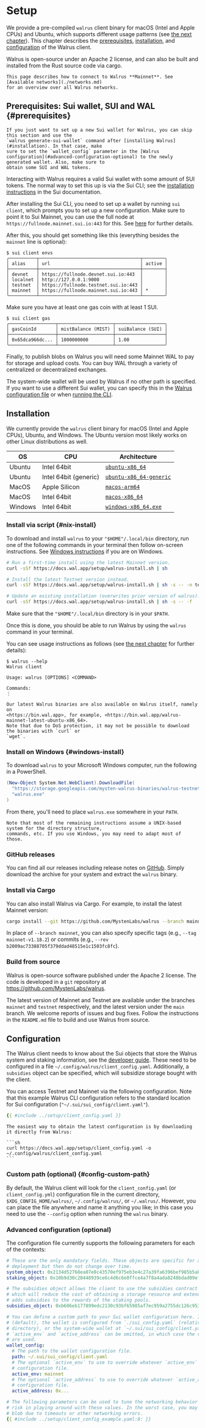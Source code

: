 # Setup

We provide a pre-compiled `walrus` client binary for macOS (Intel and Apple CPUs) and Ubuntu, which
supports different usage patterns (see [the next chapter](./interacting.md)). This chapter describes
the [prerequisites](#prerequisites), [installation](#installation), and
[configuration](#configuration) of the Walrus client.

Walrus is open-source under an Apache 2 license, and can also be built and installed from the Rust
source code via cargo.

```admonish info title="Walrus networks"
This page describes how to connect to Walrus **Mainnet**. See [Available networks](./networks.md)
for an overview over all Walrus networks.
```

## Prerequisites: Sui wallet, SUI and WAL {#prerequisites}

```admonish tip title="Quick wallet setup"
If you just want to set up a new Sui wallet for Walrus, you can skip this section and use the
`walrus generate-sui-wallet` command after [installing Walrus](#installation). In that case, make
sure to set the `wallet_config` parameter in the [Walrus
configuration](#advanced-configuration-optional) to the newly generated wallet. Also, make sure to
obtain some SUI and WAL tokens.
```

Interacting with Walrus requires a valid Sui wallet with some amount of SUI tokens. The
normal way to set this up is via the Sui CLI; see the [installation
instructions](https://docs.sui.io/guides/developer/getting-started/sui-install) in the Sui
documentation.

After installing the Sui CLI, you need to set up a wallet by running `sui client`, which
prompts you to set up a new configuration. Make sure to point it to Sui Mainnet, you can use the
full node at `https://fullnode.mainnet.sui.io:443` for this. See
[here](https://docs.sui.io/guides/developer/getting-started/connect) for further details.

After this, you should get something like this (everything besides the `mainnet` line is optional):

```terminal
$ sui client envs
╭──────────┬─────────────────────────────────────┬────────╮
│ alias    │ url                                 │ active │
├──────────┼─────────────────────────────────────┼────────┤
│ devnet   │ https://fullnode.devnet.sui.io:443  │        │
│ localnet │ http://127.0.0.1:9000               │        │
│ testnet  │ https://fullnode.testnet.sui.io:443 │        │
│ mainnet  │ https://fullnode.mainnet.sui.io:443 │ *      │
╰──────────┴─────────────────────────────────────┴────────╯
```

Make sure you have at least one gas coin with at least 1 SUI.

```terminal
$ sui client gas
╭─────────────────┬────────────────────┬──────────────────╮
│ gasCoinId       │ mistBalance (MIST) │ suiBalance (SUI) │
├─────────────────┼────────────────────┼──────────────────┤
│ 0x65dca966dc... │ 1000000000         │ 1.00             │
╰─────────────────┴────────────────────┴──────────────────╯
```

Finally, to publish blobs on Walrus you will need some Mainnet WAL to pay for storage and upload
costs. You can buy WAL through a variety of centralized or decentralized exchanges.

The system-wide wallet will be used by Walrus if no other path is specified. If you want to use a
different Sui wallet, you can specify this in the [Walrus configuration file](#configuration) or
when [running the CLI](./interacting.md).

## Installation

We currently provide the `walrus` client binary for macOS (Intel and Apple CPUs), Ubuntu, and
Windows. The Ubuntu version most likely works on other Linux distributions as well.

| OS      | CPU                   | Architecture                                                                                                                 |
| ------- | --------------------- | ---------------------------------------------------------------------------------------------------------------------------- |
| Ubuntu  | Intel 64bit           | [`ubuntu-x86_64`](https://storage.googleapis.com/mysten-walrus-binaries/walrus-mainnet-latest-ubuntu-x86_64)                 |
| Ubuntu  | Intel 64bit (generic) | [`ubuntu-x86_64-generic`](https://storage.googleapis.com/mysten-walrus-binaries/walrus-mainnet-latest-ubuntu-x86_64-generic) |
| MacOS   | Apple Silicon         | [`macos-arm64`](https://storage.googleapis.com/mysten-walrus-binaries/walrus-mainnet-latest-macos-arm64)                     |
| MacOS   | Intel 64bit           | [`macos-x86_64`](https://storage.googleapis.com/mysten-walrus-binaries/walrus-mainnet-latest-macos-x86_64)                   |
| Windows | Intel 64bit           | [`windows-x86_64.exe`](https://storage.googleapis.com/mysten-walrus-binaries/walrus-mainnet-latest-windows-x86_64.exe)       |

### Install via script {#nix-install}

To download and install `walrus` to your `"$HOME"/.local/bin` directory, run one of the following
commands in your terminal then follow on-screen instructions. See [Windows
instructions](#windows-install) if you are on Windows.

```sh
# Run a first-time install using the latest Mainnet version.
curl -sSf https://docs.wal.app/setup/walrus-install.sh | sh

# Install the latest Testnet version instead.
curl -sSf https://docs.wal.app/setup/walrus-install.sh | sh -s -- -n testnet

# Update an existing installation (overwrites prior version of walrus).
curl -sSf https://docs.wal.app/setup/walrus-install.sh | sh -s -- -f
```

Make sure that the `"$HOME"/.local/bin` directory is in your `$PATH`.

Once this is done, you should be able to run Walrus by using the `walrus` command in your terminal.

You can see usage instructions as follows (see [the next chapter](./interacting.md) for further
details):

```terminal
$ walrus --help
Walrus client

Usage: walrus [OPTIONS] <COMMAND>

Commands:
⋮
```

```admonish tip
Our latest Walrus binaries are also available on Walrus itself, namely on
<https://bin.wal.app>, for example, <https://bin.wal.app/walrus-mainnet-latest-ubuntu-x86_64>.
Note that due to DoS protection, it may not be possible to download the binaries with `curl` or
`wget`.
```

### Install on Windows {#windows-install}

To download `walrus` to your Microsoft Windows computer, run the following in a PowerShell.

```PowerShell
(New-Object System.Net.WebClient).DownloadFile(
  "https://storage.googleapis.com/mysten-walrus-binaries/walrus-testnet-latest-windows-x86_64.exe",
  "walrus.exe"
)
```

From there, you'll need to place `walrus.exe` somewhere in your `PATH`.

```admonish title="Windows"
Note that most of the remaining instructions assume a UNIX-based system for the directory structure,
commands, etc. If you use Windows, you may need to adapt most of those.
```

### GitHub releases

You can find all our releases including release notes on [GitHub](https://github.com/MystenLabs/walrus/releases).
Simply download the archive for your system and extract the `walrus` binary.

### Install via Cargo

You can also install Walrus via Cargo. For example, to install the latest Mainnet version:

```sh
cargo install --git https://github.com/MystenLabs/walrus --branch mainnet walrus-service --locked
```

In place of `--branch mainnet`, you can also specify specific tags (e.g., `--tag mainnet-v1.18.2`)
or commits (e.g., `--rev b2009ac73388705f379ddad48515e1c1503fc8fc`).

### Build from source

Walrus is open-source software published under the Apache 2 license. The code is developed in a
`git` repository at <https://github.com/MystenLabs/walrus>.

The latest version of Mainnet and Testnet are available under the branches `mainnet` and `testnet`
respectively, and the latest version under the `main` branch. We welcome reports of issues and bug
fixes. Follow the instructions in the `README.md` file to build and use Walrus from source.

## Configuration

The Walrus client needs to know about the Sui objects that store the Walrus system and staking
information, see the [developer guide](../dev-guide/sui-struct.md#system-and-staking-information).
These need to be configured in a file `~/.config/walrus/client_config.yaml`. Additionally, a
`subsidies` object can be specified, which will subsidize storage bought with the client.

You can access Testnet and Mainnet via the following configuration. Note that this example Walrus
CLI configuration refers to the standard location for Sui configuration
(`"~/.sui/sui_config/client.yaml"`).

```yaml
{{ #include ../setup/client_config.yaml }}
```

<!-- markdownlint-disable code-fence-style -->
~~~admonish tip
The easiest way to obtain the latest configuration is by downloading it directly from Walrus:

```sh
curl https://docs.wal.app/setup/client_config.yaml -o ~/.config/walrus/client_config.yaml
```
~~~
<!-- markdownlint-enable code-fence-style -->

### Custom path (optional) {#config-custom-path}

By default, the Walrus client will look for the `client_config.yaml` (or `client_config.yml`)
configuration file in the current directory, `$XDG_CONFIG_HOME/walrus/`, `~/.config/walrus/`, or
`~/.walrus/`. However, you can place the file anywhere and name it anything you like; in this case
you need to use the `--config` option when running the `walrus` binary.

### Advanced configuration (optional)

The configuration file currently supports the following parameters for each of the contexts:

```yaml
# These are the only mandatory fields. These objects are specific for a particular Walrus
# deployment but then do not change over time.
system_object: 0x2134d52768ea07e8c43570ef975eb3e4c27a39fa6396bef985b5abc58d03ddd2
staking_object: 0x10b9d30c28448939ce6c4d6c6e0ffce4a7f8a4ada8248bdad09ef8b70e4a3904

# The subsidies object allows the client to use the subsidies contract to purchase storage
# which will reduce the cost of obtaining a storage resource and extending blobs and also
# adds subsidies to the rewards of the staking pools.
subsidies_object: 0xb606eb177899edc2130c93bf65985af7ec959a2755dc126c953755e59324209e

# You can define a custom path to your Sui wallet configuration here. If this is unset or `null`
# (default), the wallet is configured from `./sui_config.yaml` (relative to your current working
# directory), or the system-wide wallet at `~/.sui/sui_config/client.yaml` in this order. Both
# `active_env` and `active_address` can be omitted, in which case the values from the Sui wallet
# are used.
wallet_config:
  # The path to the wallet configuration file.
  path: ~/.sui/sui_config/client.yaml
  # The optional `active_env` to use to override whatever `active_env` is listed in the
  # configuration file.
  active_env: mainnet
  # The optional `active_address` to use to override whatever `active_address` is listed in the
  # configuration file.
  active_address: 0x...

# The following parameters can be used to tune the networking behavior of the client. There is no
# risk in playing around with these values. In the worst case, you may not be able to store/read
# blob due to timeouts or other networking errors.
{{ #include ../setup/client_config_example.yaml:8: }}
```
